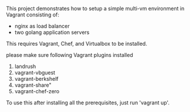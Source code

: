 This project demonstrates how to setup a simple multi-vm environment in Vagrant consisting of:

* nginx as load balancer
* two golang application servers

This requires Vagrant, Chef, and Virtualbox to be installed.

please make sure following Vagrant plugins installed 
 1. landrush
 2. vagrant-vbguest
 3. vagrant-berkshelf
 4. vagrant-share"
 5. vagrant-chef-zero 

To use this after installing all the prerequisites, just run 'vagrant up'.



